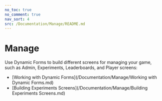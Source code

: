 ```yaml
---
no_toc: true
no_comment: true
nav_sort: 4
src: /Documentation/Manage/README.md
---
```


# Manage

Use Dynamic Forms to build different screens for managing your game, such as Admin, Experiments, Leaderboards, and Player screens:
* [Working with Dynamic Forms](/Documentation/Manage/Working with Dynamic Forms.md)
* [Building Experiments Screens](/Documentation/Manage/Building Experiments Screens.md)

